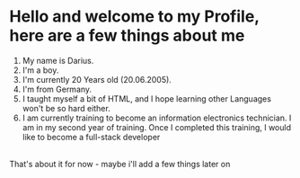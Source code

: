 <h1> Hello and welcome to my Profile, here are a few things about me</h1>
<ol>
  <li>My name is Darius.</li>
  <li>I'm a boy.</li>
  <li>I'm currently 20 Years old (20.06.2005).</li>
  <li>I'm from Germany.</li>
  <li>I taught myself a bit of HTML, and I hope learning other Languages won't be so hard either.</li>
  <li>I am currently training to become an information electronics technician. I am in my second year of training. Once I completed this training, I would like to become a full-stack developer</li>
</ol>
<br>That's about it for now - maybe i'll add a few things later on

<!-- 
# (\_/) ShiftCtrlRun
# ( •_• )  Keep the code running.
# />💻>
-->
